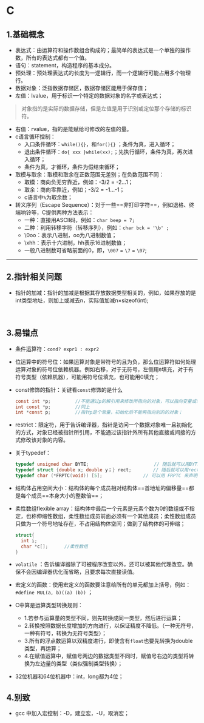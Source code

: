 # C
## 1.基础概念
- 表达式：由运算符和操作数组合构成的；最简单的表达式是一个单独的操作数，所有的表达式都有一个值。
- 语句：statement，构造程序的基本成分。
- 预处理：预处理表达式的长度为一逻辑行，而一个逻辑行可能占用多个物理行。
- 数据对象：泛指数据存储区，数据存储区能用于保存值；
- 左值：lvalue，用于标识一个特定的数据对象的名字或表达式；
> 对象指的是实际的数据存储，但是左值是用于识别或定位那个存储的标识符。
- 右值：rvalue，指的是能赋给可修改的左值的量。
- c语言循环控制：
  - 入口条件循环：`while(){}`，和`for(){}` ；条件为真，进入循环；
  - 退出条件循环：`do{ xxx }while(xx);`；先执行循环，条件为真，再次进入循环；
  - 条件为真，才循环，条件为假结束循环；
- 取模与取余：取模和取余在正数范围无差别；在负数范围不同：
  - 取模：商向负无穷靠近，例如：-3/2  = -2…1；
  - 取余：商向零靠近，例如；-3/2 = -1…-1；
  - c语言中`%`为取余数；
- 转义序列（Escape Sequence）：对于一些==非打印字符==，例如退格、终端响铃等，C提供两种方法表示：
  - 一种：直接用ASCII码，例如：`char beep = 7;`
  - 二种：利用转移字符（转移序列），例如：`char bck = '\b' ;`
  - \0oo：表示八进制，oo为八进制数值；
  - \xhh：表示十六进制，hh表示16进制数值；
  - 一般八进制数可省略前面的0，即，`\007` = `\7` = `\07`;

-----
## 2.指针相关问题
- 指针的加减：指针的加减是根据其存放数据类型相关的，例如，如果存放的是int类型地址，则加上或减去n，实际值加减n×sizeof(int);

  ​

## 3.易错点

- 条件运算符：`cond? expr1 : expr2`

- 位运算中的符号位：如果运算对象是带符号的且为负，那么位运算符如何处理运算对象的符号位依赖机器。例如右移，对于无符号，左侧用`0`填充，对于有符号类型（依赖机器），可能用符号位填充，也可能用0填充；

- const修饰的指针：关键看`const`修饰的是什么

  ```c
  const int *p;			//不能通过p的解引用来修改所指向的对象，可以指向变量或常量；
  int const *p;			//同上
  int *const p;			//指针p是个常量，初始化后不能再指向别的的对象；
  ```

- restrict：限定符，用于告诉编译器，指针是访问一个数据对象唯一且初始化的方式，对象已经被指针所引用，不能通过该指针外所有其他直接或间接的方式修改该对象的内容。

- 关于typedef：

  ```c
  typedef unsigned char BYTE;						 // 随后就可以用BYTE来定义变量了
  typedef struct {double x; double y；} rect;		// 随后就可以用rect 定义相关结构体
  typedef char (*FRPTC(void)) [5];				 // 可以用 FRPTC 来声明一个函数指针，该函数返回一个指向五个char类型元素数组的指针
  ```

- 结构体占用空间大小：结构体的每个成员相对结构体==首地址的偏移量==都是每个成员==本身大小的整数倍==；

- 柔性数组flexible array：结构体中最后一个元素是元素个数为0的数组或不指定，也称伸缩性数组，柔性数组成员前面必须有一个其他成员；柔性数组成员只做为一个符号地址存在，不占用结构体空间；做到了结构体的可伸缩；

  ```c
  struct{
    int i;
    char *c[];		//柔性数组
  }
  ```

- `volatile` ：告诉编译器除了可被程序改变以外，还可以被其他代理改变。确保不会因编译器优化而省略，且要求每次直接读值。

- 宏定义的函数：使用宏定义的函数要注意给所有的单元都加上括号，例如：`#define MUL(a, b)((a) (b))` ；

- C中算是运算类型转换规则：

  - 1.若参与运算量的类型不同，则先转换成同一类型，然后进行运算；
  - 2.转换按照数据长度增加的方向进行，以保证精度不降低。（一种无符号，一种有符号，转换为无符号类型）；
  - 3.所有的浮点数运算以双精度进行，即使含有`float`也要先转换为double类型，再运算；
  - 4.在赋值运算中，赋值号两边的数据类型不同时，赋值号右边的类型将转换为左边量的类型（类似强制类型转换）；

- 32位机器和64位机器中：int，long都为4位；

## 4.别致

- gcc 中加入宏控制：-D，建立宏，-U，取消宏；